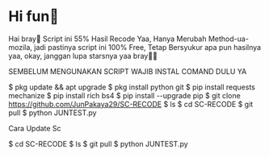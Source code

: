 # Hi fun👾
Hai bray🌝  Script ini 55% Hasil Recode Yaa, Hanya Merubah Method-ua-mozila, jadi pastinya script ini 100% Free,  Tetap Bersyukur apa pun hasilnya yaa,  okay,   janggan lupa starsnya yaa bray🙉🙉


SEMBELUM MENGUNAKAN SCRIPT WAJIB INSTAL COMAND DULU YA


$ pkg update && apt upgrade
$ pkg install python git
$ pip install requests mechanize
$ pip install rich bs4
$ pip install --upgrade pip
$ git clone https://github.com/JunPakaya29/SC-RECODE
$ ls
$ cd SC-RECODE
$ git pull
$ python JUNTEST.py











Cara Update Sc

$ cd SC-RECODE
$ ls
$ git pull
$ python JUNTEST.py
